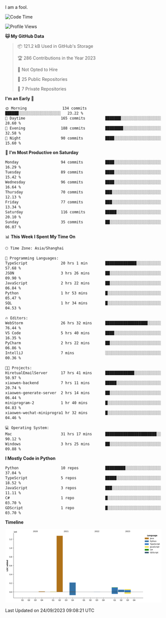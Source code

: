 I am a fool.

<!--START_SECTION:waka-->
![Code Time](http://img.shields.io/badge/Code%20Time-736%20hrs%206%20mins-blue)

![Profile Views](http://img.shields.io/badge/Profile%20Views-1-blue)

**🐱 My GitHub Data** 

> 📦 121.2 kB Used in GitHub's Storage 
 > 
> 🏆 286 Contributions in the Year 2023
 > 
> 🚫 Not Opted to Hire
 > 
> 📜 25 Public Repositories 
 > 
> 🔑 7 Private Repositories 
 > 
**I'm an Early 🐤** 

```text
🌞 Morning                134 commits         ██████░░░░░░░░░░░░░░░░░░░   23.22 % 
🌆 Daytime                165 commits         ███████░░░░░░░░░░░░░░░░░░   28.60 % 
🌃 Evening                188 commits         ████████░░░░░░░░░░░░░░░░░   32.58 % 
🌙 Night                  90 commits          ████░░░░░░░░░░░░░░░░░░░░░   15.60 % 
```
📅 **I'm Most Productive on Saturday** 

```text
Monday                   94 commits          ████░░░░░░░░░░░░░░░░░░░░░   16.29 % 
Tuesday                  89 commits          ████░░░░░░░░░░░░░░░░░░░░░   15.42 % 
Wednesday                96 commits          ████░░░░░░░░░░░░░░░░░░░░░   16.64 % 
Thursday                 70 commits          ███░░░░░░░░░░░░░░░░░░░░░░   12.13 % 
Friday                   77 commits          ███░░░░░░░░░░░░░░░░░░░░░░   13.34 % 
Saturday                 116 commits         █████░░░░░░░░░░░░░░░░░░░░   20.10 % 
Sunday                   35 commits          ██░░░░░░░░░░░░░░░░░░░░░░░   06.07 % 
```


📊 **This Week I Spent My Time On** 

```text
🕑︎ Time Zone: Asia/Shanghai

💬 Programming Languages: 
TypeScript               20 hrs 1 min        ██████████████░░░░░░░░░░░   57.68 % 
JSON                     3 hrs 26 mins       ██░░░░░░░░░░░░░░░░░░░░░░░   09.90 % 
JavaScript               2 hrs 22 mins       ██░░░░░░░░░░░░░░░░░░░░░░░   06.84 % 
Python                   1 hr 53 mins        █░░░░░░░░░░░░░░░░░░░░░░░░   05.47 % 
SQL                      1 hr 34 mins        █░░░░░░░░░░░░░░░░░░░░░░░░   04.53 % 

🔥 Editors: 
WebStorm                 26 hrs 32 mins      ███████████████████░░░░░░   76.44 % 
VS Code                  5 hrs 40 mins       ████░░░░░░░░░░░░░░░░░░░░░   16.35 % 
PyCharm                  2 hrs 22 mins       ██░░░░░░░░░░░░░░░░░░░░░░░   06.86 % 
IntelliJ                 7 mins              ░░░░░░░░░░░░░░░░░░░░░░░░░   00.36 % 

🐱‍💻 Projects: 
HiretualEmailServer      17 hrs 41 mins      █████████████░░░░░░░░░░░░   50.97 % 
xiaowen-backend          7 hrs 11 mins       █████░░░░░░░░░░░░░░░░░░░░   20.74 % 
xiaowen-generate-server  2 hrs 14 mins       ██░░░░░░░░░░░░░░░░░░░░░░░   06.44 % 
miniprogram-2            1 hr 40 mins        █░░░░░░░░░░░░░░░░░░░░░░░░   04.83 % 
xiaowen-wechat-miniprogra1 hr 32 mins        █░░░░░░░░░░░░░░░░░░░░░░░░   04.46 % 

💻 Operating System: 
Mac                      31 hrs 17 mins      ███████████████████████░░   90.12 % 
Windows                  3 hrs 25 mins       ██░░░░░░░░░░░░░░░░░░░░░░░   09.88 % 
```

**I Mostly Code in Python** 

```text
Python                   10 repos            █████████░░░░░░░░░░░░░░░░   37.04 % 
TypeScript               5 repos             █████░░░░░░░░░░░░░░░░░░░░   18.52 % 
JavaScript               3 repos             ███░░░░░░░░░░░░░░░░░░░░░░   11.11 % 
C#                       1 repo              █░░░░░░░░░░░░░░░░░░░░░░░░   03.70 % 
GDScript                 1 repo              █░░░░░░░░░░░░░░░░░░░░░░░░   03.70 % 
```



**Timeline**

![Lines of Code chart](https://raw.githubusercontent.com/VeejaLiu/VeejaLiu/master/assets/bar_graph.png)


 Last Updated on 24/09/2023 09:08:21 UTC
<!--END_SECTION:waka-->
